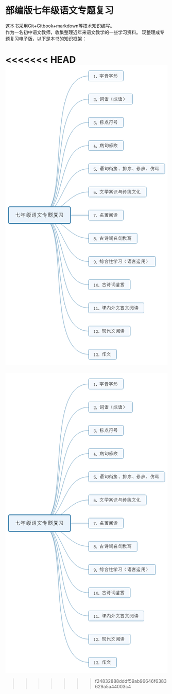 # 部编版七年级语文专题复习

这本书采用Git+Gitbook+markdown等技术知识编写。<br>作为一名初中语文教师，收集整理近年来语文教学的一些学习资料。
现整理成专题复习电子版，以下是本书的知识框架：

<<<<<<< HEAD
![](img/tree001.png)
=======
![](img/tree001.png)
>>>>>>> f24832888dddf59ab96646f6383629a5a44003c4
